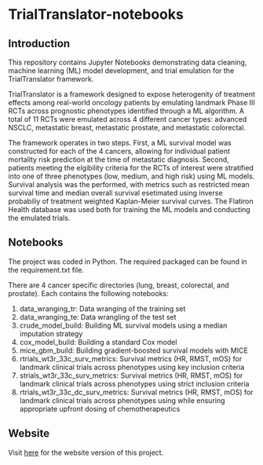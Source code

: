 # TrialTranslator-notebooks

## Introduction
This repository contains Jupyter Notebooks demonstrating data cleaning, machine learning (ML) model development, and trial emulation for the TrialTranslator framework. 

TrialTranslator is a framework designed to expose heterogenity of treatment effects among real-world oncology patients by emulating landmark Phase III RCTs across prognostic phenotypes identified through a ML algorithm. A total of 11 RCTs were emulated across 4 different cancer types: advanced NSCLC, metastatic breast, metastatic prostate, and metastatic colorectal. 

The framework operates in two steps. First, a ML survival model was constructed for each of the 4 cancers, allowing for individual patient mortality risk prediction at the time of metastatic diagnosis. Second, patients meeting the elgibility criteria for the RCTs of interest were stratified into one of three phenotypes (low, medium, and high risk) using ML models. Survival analysis was the performed, with metrics such as restricted mean survival time and median overall survival esetimated using inverse probabiliy of treatment weighted Kaplan-Meier survival curves. The Flatiron Health database was used both for training the ML models and conducting the emulated trials. 

## Notebooks
The project was coded in Python. The required packaged can be found in the requirement.txt file.

There are 4 cancer specific directories (lung, breast, colorectal, and prostate). Each contains the following notebooks: 
1. data_wranging_tr: Data wranging of the training set
2. data_wranging_te: Data wrangling of the test set 
3. crude_model_build: Building ML survival models using a median imputation strategy
4. cox_model_build: Building a standard Cox model
5. mice_gbm_build: Building gradient-boosted survival models with MICE
6. rtrials_wt3r_33c_surv_metrics: Survival metrics (HR, RMST, mOS) for landmark clinical trials across phenotypes using key inclusion criteria
7. strials_wt3r_33c_surv_metrics: Survival metrics (HR, RMST, mOS) for landmark clinical trials across phenotypes using strict inclusion criteria
8. rtrials_wt3r_33c_dc_surv_metrics: Survival metrics (HR, RMST, mOS) for landmark clinical trials across phenotypes using while ensuring appropriate upfront dosing of chemotherapeutics 

## Website
Visit [here](https://trialtranslator.com) for the website version of this project. 
